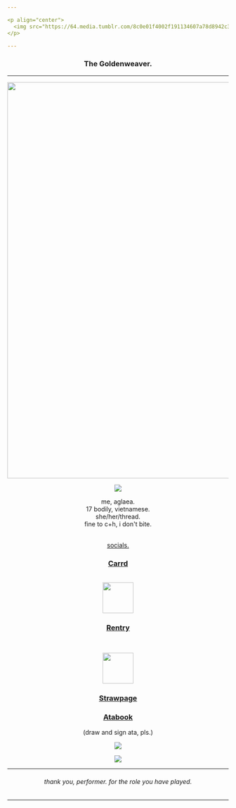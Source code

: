 ```yaml
---

<p align="center">
  <img src="https://64.media.tumblr.com/8c0e01f4002f191134607a78d8942c3e/c19e323d070b2290-36/s2048x3072/4f01f315ba2c028339bb6c5a244c54df27e189a5.pnj">
</p>

---
```


<div align="center"> 
  
### The Goldenweaver.
---

<img src="https://github.com/DazzleStaries/gifs-spot/blob/main/tumblr_f56ed26b9a894aee69faac3946560d02_333c40b3_640.gif" width=900>

<p align="center">
  <img src="https://64.media.tumblr.com/594fc57a6e21a87f35d0c939e2fa32b9/1a7499e8ed08e8b1-6d/s1280x1920/7d326398b0a83794934c33e22eea2be66bac268b.pnj">
</p>

<div align="center"> 
  me, aglaea.<br/>
  17 bodily, vietnamese.<br/>
  she/her/thread.<br/>
  fine to c+h, i don't bite.
<div align="center"><br/>

 <ins>socials.</ins><br/>
<div align="center">  
  
### [Carrd](https://dazzlestaries.carrd.co/)<br/>
<br/>
<div align="center">  
  <img src="https://64.media.tumblr.com/31f4fbba2f0c4bf0bf7b41a58601b558/6d08fe58ff2c7311-23/s250x400/9707f58ebdf591b4bf645579dd901e342417f010.pnj" width="70">

<div align="center"> 

### [Rentry](https://rentry.co/lilianaaa)<br/>
<br/>
<p align="center">
  <img src="https://64.media.tumblr.com/a8330fd50ccf800ec52cf3ea28c73958/6d08fe58ff2c7311-e1/s250x400/8953a1410482b75ee05fd896e0cc739a89dddddd.pnj" width="70">
</p>

<div align="center"> 
  
### [Strawpage](https://dazzlestaries.straw.page)<br/>
### [Atabook](https://dazzlestaries.atabook.org/)<br/>
(draw and sign ata, pls.)

<p align="center">
  <img src="https://64.media.tumblr.com/594fc57a6e21a87f35d0c939e2fa32b9/1a7499e8ed08e8b1-6d/s1280x1920/7d326398b0a83794934c33e22eea2be66bac268b.pnj">
</p>
<p align="center">
  <img src="https://github.com/DazzleStaries/gifs-spot/blob/main/af214e68-57c2-432f-bae3-cf55de7a4e81.gif">
</p>

---
<div align="center">  
  
###### thank you, performer. for the role you have played.
---
